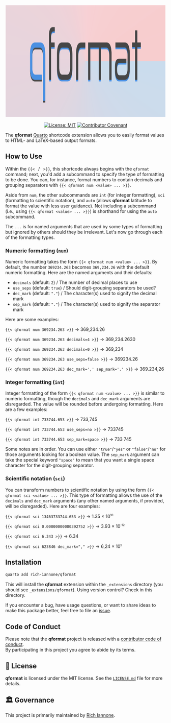 <div align="center">

<img src="docs/images/qformat.svg" height="350px"/>

<a href="https://opensource.org/licenses/MIT"><img src="https://img.shields.io/badge/License-MIT-yellow.svg" alt="License: MIT" /></a>
<a href="https://www.contributor-covenant.org/version/2/0/code_of_conduct/"><img src="https://img.shields.io/badge/Contributor%20Covenant-v2.0%20adopted-ff69b4.svg" alt="Contributor Covenant" /></a>

</div>

The **qformat** [Quarto](https://quarto.org) shortcode extension allows you to easily format values to HTML- and LaTeX-based output formats.

## How to Use

Within the `{{< ` / ` >}}`, this shortcode always begins with the `qformat` command; next, you'd add a subcommand to specify the type of formatting to be done. You can, for instance, format numbers to contain decimals and grouping separators with `{{< qformat num <value> ... >}}`.

Aside from `num`, the other subcommands are `int` (for integer formatting), `sci` (formatting to scientific notation), and `auto` (allows **qformat** latitude to format the value with less user guidance). Not including a subcommand (i.e., using `{{< qformat <value> ... >}}`) is shorthand for using the `auto` subcommand.

The `...` is for named arguments that are used by some types of formatting but ignored by others should they be irrelevant. Let's now go through each of the formatting types.

### Numeric formatting (`num`)

Numeric formatting takes the form `{{< qformat num <value> ... >}}`. By default, the number `369234.263` becomes `369,234.26` with the default numeric formatting. Here are the named arguments and their defaults:

- `decimals` (default: `2`) / The number of decimal places to use
- `use_seps` (default: `true`) / Should digit-grouping separators be used?
- `dec_mark` (default: `"."`) / The character(s) used to signify the decimal mark
- `sep_mark` (default: `"."`) / The character(s) used to signify the separator mark

Here are some examples:

`{{< qformat num 369234.263 >}}` -> 369,234.26

`{{< qformat num 369234.263 decimals=4 >}}` -> 369,234.2630

`{{< qformat num 369234.263 decimals=0 >}}` -> 369,234

`{{< qformat num 369234.263 use_seps=false >}}` -> 369234.26

`{{< qformat num 369234.263 dec_mark=',' sep_mark='.' >}}` -> 369.234,26

### Integer formatting (`int`)

Integer formatting of the form `{{< qformat num <value> ... >}}` is similar to numeric formatting, though the `decimals` and `dec_mark` arguments are disregarded. The value will be rounded before undergoing formatting. Here are a few examples:

`{{< qformat int 733744.653 >}}` -> 733,745

`{{< qformat int 733744.653 use_seps=no >}}` -> 733745

`{{< qformat int 733744.653 sep_mark=space >}}` -> 733 745

Some notes are in order. You can use either `"true"`/`"yes"` or `"false"`/`"no"` for those arguments looking for a boolean value. The `sep_mark` argument can take the special keyword `"space"` to mean that you want a single space character for the digit-grouping separator.

### Scientific notation (`sci`)

You can transform numbers to scientific notation by using the form `{{< qformat sci <value> ... >}}`. This type of formatting allows the use of the `decimals` and `dec_mark` arguments (any other named arguments, if provided, will be disregarded). Here are four examples:

`{{< qformat sci 13463733744.653 >}}` -> 1.35 × 10<sup style="font-size: 65%;">10</sup>

`{{< qformat sci 0.00000000000392752 >}}` -> 3.93 × 10<sup style="font-size: 65%;">-12</sup>

`{{< qformat sci 6.343 >}}` -> 6.34

`{{< qformat sci 623846 dec_mark="," >}}` -> 6,24 × 10<sup style="font-size: 65%;">5</sup>

## Installation

```sh
quarto add rich-iannone/qformat
```

This will install the **qformat** extension within the `_extensions` directory (you should see `_extensions/qformat`). Using version control? Check in this directory.

If you encounter a bug, have usage questions, or want to share ideas to make this package better, feel free to file an [issue](https://github.com/rich-iannone/qformat/issues).

## Code of Conduct

Please note that the **qformat** project is released with a [contributor code of conduct](https://www.contributor-covenant.org/version/2/0/code_of_conduct/).
<br>By participating in this project you agree to abide by its terms.

## 📄 License

**qformat** is licensed under the MIT license.
See the [`LICENSE.md`](LICENSE.md) file for more details.

## 🏛️ Governance

This project is primarily maintained by [Rich Iannone](https://twitter.com/riannone).